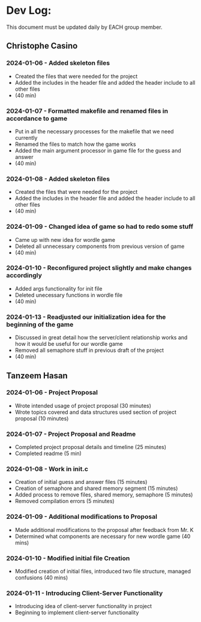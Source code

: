 # Dev Log:

This document must be updated daily by EACH group member.

## Christophe Casino

### 2024-01-06 - Added skeleton files
- Created the files that were needed for the project
- Added the includes in the header file and added the header include to all other files
- (40 min)

### 2024-01-07 - Formatted makefile and renamed files in accordance to game
- Put in all the necessary processes for the makefile that we need currently
- Renamed the files to match how the game works
- Added the main argument processor in game file for the guess and answer
- (40 min)

### 2024-01-08 - Added skeleton files
- Created the files that were needed for the project
- Added the includes in the header file and added the header include to all other files
- (40 min)

### 2024-01-09 - Changed idea of game so had to redo some stuff
- Came up with new idea for wordle game
- Deleted all unnecessary components from previous version of game
- (40 min)

### 2024-01-10 - Reconfigured project slightly and make changes accordingly
- Added args functionality for init file
- Deleted unecessary functions in wordle file
- (40 min)

### 2024-01-13 - Readjusted our initialization idea for the beginning of the game
- Discussed in great detail how the server/client relationship works and how it would be useful for our wordle game
- Removed all semaphore stuff in previous draft of the project
- (40 min)


## Tanzeem Hasan

### 2024-01-06 - Project Proposal
- Wrote intended usage of project proposal (30 minutes)
- Wrote topics covered and data structures used section of project proposal (10 minutes)

### 2024-01-07 - Project Proposal and Readme
- Completed project proposal details and timeline (25 minutes)
- Completed readme (5 min)

### 2024-01-08 - Work in init.c
- Creation of initial guess and answer files (15 minutes)
- Creation of semaphore and shared memory segment (15 minutes)
- Added process to remove files, shared memory, semaphore (5 minutes)
- Removed compilation errors (5 minutes)

### 2024-01-09 - Additional modifications to Proposal
- Made additional modifications to the proposal after feedback from Mr. K
- Determined what components are necessary for new wordle game
(40 mins)

### 2024-01-10 - Modified initial file Creation
- Modified creation of initial files, introduced two file structure, managed confusions (40 mins)

### 2024-01-11 - Introducing Client-Server Functionality
- Introducing idea of client-server functionality in project
- Beginning to implement client-server functionality
